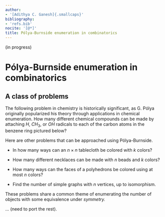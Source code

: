```yaml
---
author:
- '[Adithya C. Ganesh]{.smallcaps}'
bibliography:
- 'refs.bib'
nocite: '[@*]'
title: Pólya-Burnside enumeration in combinatorics
---
```


(in progress)

# Pólya-Burnside enumeration in combinatorics

## A class of problems

The following problem in chemistry is historically significant, as G. Pólya originally popularized his theory through applications in chemical enumeration.  How many different chemical compounds can be made by attaching $H$, $CH_3$, or $OH$ radicals to each of the carbon atoms in the benzene ring pictured below?

Here are other problems that can be approached using Pólya-Burnside.

- In how many ways can an $n \times n$ tablecloth be colored with $k$ colors?

- How many different necklaces can be made with $n$ beads and $k$ colors?

- How many ways can the faces of a polyhedrons be colored using at most $n$ colors?

- Find the number of simple graphs with $n$ vertices, up to isomorphism.

These problems share a common theme of enumerating the number of objects with some equivalence under *symmetry.*

... (need to port the rest).

